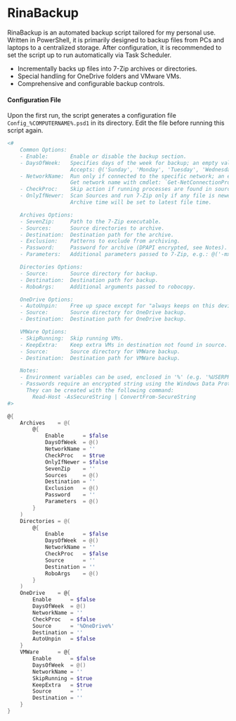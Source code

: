 # RinaBackup

RinaBackup is an automated backup script tailored for my personal use. Written in PowerShell, it is primarily designed to backup files from PCs and laptops to a centralized storage. After configuration, it is recommended to set the script up to run automatically via Task Scheduler.

- Incrementally backs up files into 7-Zip archives or directories.
- Special handling for OneDrive folders and VMware VMs.
- Comprehensive and configurable backup controls.

#### Configuration File

Upon the first run, the script generates a configuration file `Config_%COMPUTERNAME%.psd1` in its directory. Edit the file before running this script again.

```powershell
<#
    Common Options:
    - Enable:       Enable or disable the backup section.
    - DaysOfWeek:   Specifies days of the week for backup; an empty value skips the check.
                    Accepts: @('Sunday', 'Monday', 'Tuesday', 'Wednesday', 'Thursday', 'Friday', 'Saturday').
    - NetworkName:  Run only if connected to the specific network; an empty value skips the check.
                    Get network name with cmdlet: `Get-NetConnectionProfile`
    - CheckProc:    Skip action if running processes are found in source.
    - OnlyIfNewer:  Scan Sources and run 7-Zip only if any file is newer than the existing archive.
                    Archive time will be set to latest file time.

    Archives Options:
    - SevenZip:     Path to the 7-Zip executable.
    - Sources:      Source directories to archive.
    - Destination:  Destination path for the archive.
    - Exclusion:    Patterns to exclude from archiving.
    - Password:     Password for archive (DPAPI encrypted, see Notes).
    - Parameters:   Additional parameters passed to 7-Zip, e.g.: @('-mx=9', '-ms=32m')

    Directories Options:
    - Source:       Source directory for backup.
    - Destination:  Destination path for backup.
    - RoboArgs:     Additional arguments passed to robocopy.

    OneDrive Options:
    - AutoUnpin:    Free up space except for "always keeps on this device" files.
    - Source:       Source directory for OneDrive backup.
    - Destination:  Destination path for OneDrive backup.

    VMWare Options:
    - SkipRunning:  Skip running VMs.
    - KeepExtra:    Keep extra VMs in destination not found in source.
    - Source:       Source directory for VMWare backup.
    - Destination:  Destination path for VMWare backup.

    Notes:
    - Environment variables can be used, enclosed in '%' (e.g. '%USERPROFILE%').
    - Passwords require an encrypted string using the Windows Data Protection API (DPAPI).
      They can be created with the following command:
        Read-Host -AsSecureString | ConvertFrom-SecureString
#>

@{
    Archives    = @(
        @{
            Enable      = $false
            DaysOfWeek  = @()
            NetworkName = ''
            CheckProc   = $true
            OnlyIfNewer = $false
            SevenZip    = ''
            Sources     = @()
            Destination = ''
            Exclusion   = @()
            Password    = ''
            Parameters  = @()
        }
    )
    Directories = @(
        @{
            Enable      = $false
            DaysOfWeek  = @()
            NetworkName = ''
            CheckProc   = $false
            Source      = ''
            Destination = ''
            RoboArgs    = @()
        }
    )
    OneDrive    = @{
        Enable      = $false
        DaysOfWeek  = @()
        NetworkName = ''
        CheckProc   = $false
        Source      = '%OneDrive%'
        Destination = ''
        AutoUnpin   = $false
    }
    VMWare      = @{
        Enable      = $false
        DaysOfWeek  = @()
        NetworkName = ''
        SkipRunning = $true
        KeepExtra   = $true
        Source      = ''
        Destination = ''
    }
}
```
